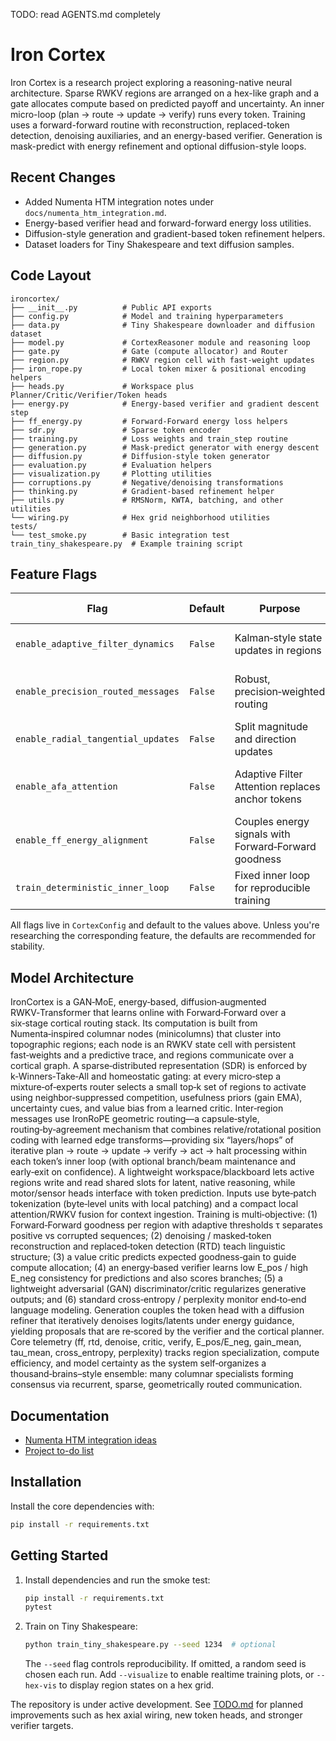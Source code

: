TODO: read AGENTS.md completely
# Iron Cortex

Iron Cortex is a research project exploring a reasoning-native neural architecture. Sparse RWKV regions are arranged on a hex-like graph and a gate allocates compute based on predicted payoff and uncertainty. An inner micro-loop (plan → route → update → verify) runs every token. Training uses a forward-forward routine with reconstruction, replaced-token detection, denoising auxiliaries, and an energy-based verifier. Generation is mask-predict with energy refinement and optional diffusion-style loops.

## Recent Changes

- Added Numenta HTM integration notes under `docs/numenta_htm_integration.md`.
- Energy-based verifier head and forward-forward energy loss utilities.
- Diffusion-style generation and gradient-based token refinement helpers.
- Dataset loaders for Tiny Shakespeare and text diffusion samples.

## Code Layout

```text
ironcortex/
├── __init__.py          # Public API exports
├── config.py            # Model and training hyperparameters
├── data.py              # Tiny Shakespeare downloader and diffusion dataset
├── model.py             # CortexReasoner module and reasoning loop
├── gate.py              # Gate (compute allocator) and Router
├── region.py            # RWKV region cell with fast-weight updates
├── iron_rope.py         # Local token mixer & positional encoding helpers
├── heads.py             # Workspace plus Planner/Critic/Verifier/Token heads
├── energy.py            # Energy-based verifier and gradient descent step
├── ff_energy.py         # Forward-Forward energy loss helpers
├── sdr.py               # Sparse token encoder
├── training.py          # Loss weights and train_step routine
├── generation.py        # Mask-predict generator with energy descent
├── diffusion.py         # Diffusion-style token generator
├── evaluation.py        # Evaluation helpers
├── visualization.py     # Plotting utilities
├── corruptions.py       # Negative/denoising transformations
├── thinking.py          # Gradient-based refinement helper
├── utils.py             # RMSNorm, KWTA, batching, and other utilities
└── wiring.py            # Hex grid neighborhood utilities
tests/
└── test_smoke.py        # Basic integration test
train_tiny_shakespeare.py  # Example training script
```

## Feature Flags

| Flag | Default | Purpose | When to enable |
| --- | --- | --- | --- |
| `enable_adaptive_filter_dynamics` | `False` | Kalman‑style state updates in regions | Exploring adaptive dynamics |
| `enable_precision_routed_messages` | `False` | Robust, precision‑weighted routing | Studying noisy or adversarial inputs |
| `enable_radial_tangential_updates` | `False` | Split magnitude and direction updates | Improving norm stability |
| `enable_afa_attention` | `False` | Adaptive Filter Attention replaces anchor tokens | Long sequences or experimenting with AFA |
| `enable_ff_energy_alignment` | `False` | Couples energy signals with Forward‑Forward goodness | When using energy verifier |
| `train_deterministic_inner_loop` | `False` | Fixed inner loop for reproducible training | Deterministic experiments |

All flags live in `CortexConfig` and default to the values above. Unless you're researching the corresponding feature, the defaults are recommended for stability.

## Model Architecture

IronCortex is a GAN‑MoE, energy‑based, diffusion‑augmented RWKV‑Transformer that learns online with Forward‑Forward over a six‑stage cortical routing stack. Its computation is built from Numenta‑inspired columnar nodes (minicolumns) that cluster into topographic regions; each node is an RWKV state cell with persistent fast‑weights and a predictive trace, and regions communicate over a cortical graph. A sparse‑distributed representation (SDR) is enforced by k‑Winners‑Take‑All and homeostatic gating: at every micro‑step a mixture‑of‑experts router selects a small top‑k set of regions to activate using neighbor‑suppressed competition, usefulness priors (gain EMA), uncertainty cues, and value bias from a learned critic. Inter‑region messages use IronRoPE geometric routing—a capsule‑style, routing‑by‑agreement mechanism that combines relative/rotational position coding with learned edge transforms—providing six “layers/hops” of iterative plan → route → update → verify → act → halt processing within each token’s inner loop (with optional branch/beam maintenance and early‑exit on confidence). A lightweight workspace/blackboard lets active regions write and read shared slots for latent, native reasoning, while motor/sensor heads interface with token prediction. Inputs use byte‑patch tokenization (byte‑level units with local patching) and a compact local attention/RWKV fusion for context ingestion. Training is multi‑objective: (1) Forward‑Forward goodness per region with adaptive thresholds τ separates positive vs corrupted sequences; (2) denoising / masked‑token reconstruction and replaced‑token detection (RTD) teach linguistic structure; (3) a value critic predicts expected goodness‑gain to guide compute allocation; (4) an energy‑based verifier learns low E_pos / high E_neg consistency for predictions and also scores branches; (5) a lightweight adversarial (GAN) discriminator/critic regularizes generative outputs; and (6) standard cross‑entropy / perplexity monitor end‑to‑end language modeling. Generation couples the token head with a diffusion refiner that iteratively denoises logits/latents under energy guidance, yielding proposals that are re‑scored by the verifier and the cortical planner. Core telemetry (ff, rtd, denoise, critic, verify, E_pos/E_neg, gain_mean, tau_mean, cross_entropy, perplexity) tracks region specialization, compute efficiency, and model certainty as the system self‑organizes a thousand‑brains–style ensemble: many columnar specialists forming consensus via recurrent, sparse, geometrically routed communication.

## Documentation

- [Numenta HTM integration ideas](docs/numenta_htm_integration.md)
- [Project to-do list](TODO.md)

## Installation

Install the core dependencies with:

```bash
pip install -r requirements.txt
```

## Getting Started

1. Install dependencies and run the smoke test:

   ```bash
   pip install -r requirements.txt
   pytest
   ```

2. Train on Tiny Shakespeare:

   ```bash
   python train_tiny_shakespeare.py --seed 1234  # optional
   ```

   The `--seed` flag controls reproducibility. If omitted, a random seed is chosen each run.
   Add `--visualize` to enable realtime training plots, or `--hex-vis` to display
   region states on a hex grid.

The repository is under active development. See [TODO.md](TODO.md) for planned improvements such as hex axial wiring, new token heads, and stronger verifier targets.
